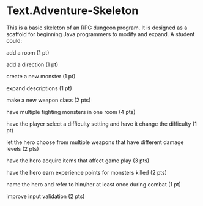 Text.Adventure-Skeleton
=======================

This is a basic skeleton of an RPG dungeon program. It is designed as a scaffold for beginning Java programmers to modify and expand. A student could:

add a room (1 pt)

add a direction (1 pt)

create a new monster (1 pt)

expand descriptions (1 pt)

make a new weapon class (2 pts)

have multiple fighting monsters in one room (4 pts)

have the player select a difficulty setting and have it change the difficulty (1 pt)

let the hero choose from multiple weapons that have different damage levels (2 pts)

have the hero acquire items that affect game play (3 pts)

have the hero earn experience points for monsters killed (2 pts)

name the hero and refer to him/her at least once during combat (1 pt)

improve input validation (2 pts)

